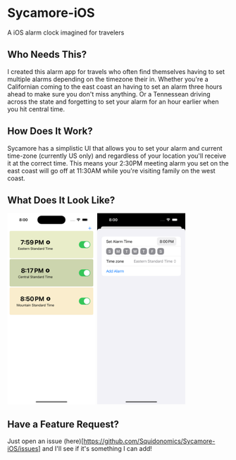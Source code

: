 # Sycamore-iOS
A iOS alarm clock imagined for travelers

## Who Needs This?
I created this alarm app for travels who often find themselves having to set multiple alarms depending on the timezone their in. Whether you're a Californian coming to the east coast an having to set an alarm three hours ahead to make sure you don't miss anything. Or a Tennessean driving across the state and forgetting to set your alarm for an hour earlier when you hit central time.

## How Does It Work?
Sycamore has a simplistic UI that allows you to set your alarm and current time-zone (currently US only) and regardless of your location you'll receive it at the correct time. This means your 2:30PM meeting alarm you set on the east coast will go off at 11:30AM while you're visiting family on the west coast.

## What Does It Look Like?
<img src="./Sycamore/SampleImages/HomeScreen.png" width="200">
<img src="./Sycamore/SampleImages/SetAlarm.png" width="200">

## Have a Feature Request?
Just open an issue (here)[https://github.com/Squidonomics/Sycamore-iOS/issues] and I'll see if it's something I can add!